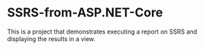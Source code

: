 # SSRS-from-ASP.NET-Core
This is a project that demonstrates executing a report on SSRS and displaying the results in a view.

